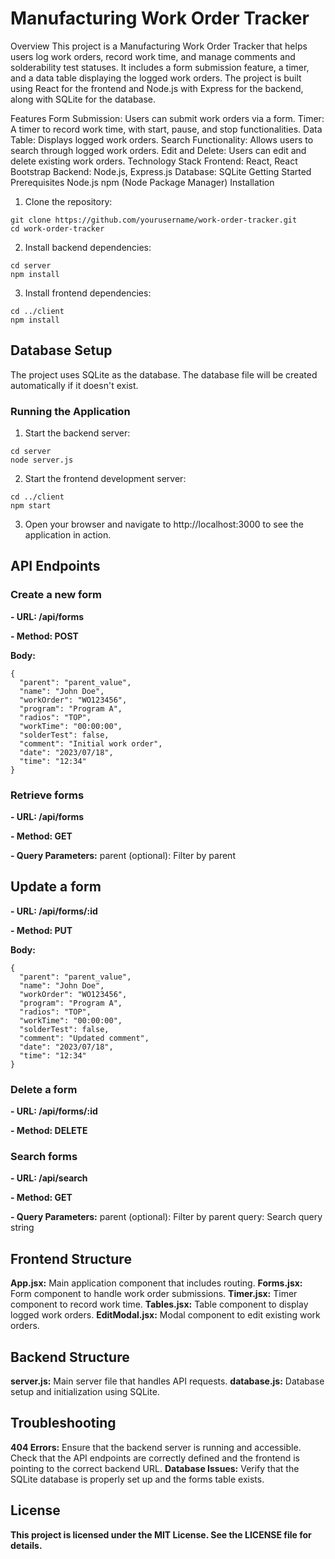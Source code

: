 # Manufacturing Work Order Tracker
Overview
This project is a Manufacturing Work Order Tracker that helps users log work orders, record work time, and manage comments and solderability test statuses. It includes a form submission feature, a timer, and a data table displaying the logged work orders. The project is built using React for the frontend and Node.js with Express for the backend, along with SQLite for the database.

Features
Form Submission: Users can submit work orders via a form.
Timer: A timer to record work time, with start, pause, and stop functionalities.
Data Table: Displays logged work orders.
Search Functionality: Allows users to search through logged work orders.
Edit and Delete: Users can edit and delete existing work orders.
Technology Stack
Frontend: React, React Bootstrap
Backend: Node.js, Express.js
Database: SQLite
Getting Started
Prerequisites
Node.js
npm (Node Package Manager)
Installation
1. Clone the repository:

```
git clone https://github.com/yourusername/work-order-tracker.git
cd work-order-tracker
```
2. Install backend dependencies:

```
cd server
npm install
```
3. Install frontend dependencies:
```
cd ../client
npm install
```

## Database Setup
The project uses SQLite as the database. The database file will be created automatically if it doesn't exist.

### Running the Application
1. Start the backend server:

```
cd server
node server.js
```
2. Start the frontend development server:

```
cd ../client
npm start
```
3. Open your browser and navigate to http://localhost:3000 to see the application in action.

## API Endpoints
### Create a new form
**- URL: /api/forms**

**- Method: POST**

**Body:**
```
{
  "parent": "parent_value",
  "name": "John Doe",
  "workOrder": "WO123456",
  "program": "Program A",
  "radios": "TOP",
  "workTime": "00:00:00",
  "solderTest": false,
  "comment": "Initial work order",
  "date": "2023/07/18",
  "time": "12:34"
}
```
### Retrieve forms
**- URL: /api/forms**

**- Method: GET**

**- Query Parameters:**
parent (optional): Filter by parent

## Update a form
**- URL: /api/forms/:id**

**- Method: PUT**

**Body:**
```
{
  "parent": "parent_value",
  "name": "John Doe",
  "workOrder": "WO123456",
  "program": "Program A",
  "radios": "TOP",
  "workTime": "00:00:00",
  "solderTest": false,
  "comment": "Updated comment",
  "date": "2023/07/18",
  "time": "12:34"
}
```
### Delete a form
**- URL: /api/forms/:id**

**- Method: DELETE**

### Search forms
**- URL: /api/search**

**- Method: GET**

**- Query Parameters:**
      parent (optional): Filter by parent
      query: Search query string

## Frontend Structure
**App.jsx:** Main application component that includes routing.
**Forms.jsx:** Form component to handle work order submissions.
**Timer.jsx:** Timer component to record work time.
**Tables.jsx:** Table component to display logged work orders.
**EditModal.jsx:** Modal component to edit existing work orders.

## Backend Structure
**server.js:** Main server file that handles API requests.
**database.js:** Database setup and initialization using SQLite.

## Troubleshooting
**404 Errors:** Ensure that the backend server is running and accessible. Check that the API endpoints are correctly defined and the frontend is pointing to the correct backend URL.
**Database Issues:** Verify that the SQLite database is properly set up and the forms table exists.


## License
**This project is licensed under the MIT License. See the LICENSE file for details.**